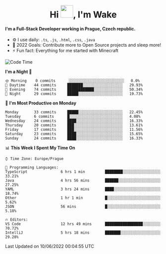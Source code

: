 <h1 align="center">Hi <img src="https://raw.githubusercontent.com/MrWakeCZ/MrWakeCZ/master/Hi.gif" width="40px" />, I'm Wake</h1>

#### I'm a Full-Stack Developer working in Prague, Czech republic.
- ⚙️ I use daily: `.ts`, `.js`, `.html`, `.css`, `.java`
- 🥅 2022 Goals: Contribute more to Open Source projects and sleep more!
- ⚡ Fun fact: Everything for me started with Minecraft

<!--START_SECTION:waka-->
![Code Time](http://img.shields.io/badge/Code%20Time-0%20secs-blue)

**I'm a Night 🦉** 

```text
🌞 Morning    0 commits      ░░░░░░░░░░░░░░░░░░░░░░░░░   0.0% 
🌆 Daytime    44 commits     ███████░░░░░░░░░░░░░░░░░░   29.93% 
🌃 Evening    74 commits     ████████████░░░░░░░░░░░░░   50.34% 
🌙 Night      29 commits     █████░░░░░░░░░░░░░░░░░░░░   19.73%

```
📅 **I'm Most Productive on Monday** 

```text
Monday       33 commits     █████░░░░░░░░░░░░░░░░░░░░   22.45% 
Tuesday      6 commits      █░░░░░░░░░░░░░░░░░░░░░░░░   4.08% 
Wednesday    24 commits     ████░░░░░░░░░░░░░░░░░░░░░   16.33% 
Thursday     20 commits     ███░░░░░░░░░░░░░░░░░░░░░░   13.61% 
Friday       17 commits     ███░░░░░░░░░░░░░░░░░░░░░░   11.56% 
Saturday     23 commits     ████░░░░░░░░░░░░░░░░░░░░░   15.65% 
Sunday       24 commits     ████░░░░░░░░░░░░░░░░░░░░░   16.33%

```


📊 **This Week I Spent My Time On** 

```text
⌚︎ Time Zone: Europe/Prague

💬 Programming Languages: 
TypeScript               6 hrs 1 min         ████████░░░░░░░░░░░░░░░░░   33.21% 
Java                     4 hrs 56 mins       ██████░░░░░░░░░░░░░░░░░░░   27.25% 
YAML                     3 hrs 24 mins       ████░░░░░░░░░░░░░░░░░░░░░   18.74% 
Other                    1 hr 1 min          █░░░░░░░░░░░░░░░░░░░░░░░░   5.62% 
JSON                     56 mins             █░░░░░░░░░░░░░░░░░░░░░░░░   5.18%

🔥 Editors: 
VS Code                  12 hrs 49 mins      █████████████████░░░░░░░░   70.72% 
IntelliJ                 5 hrs 18 mins       ███████░░░░░░░░░░░░░░░░░░   29.28%

```


 Last Updated on 10/06/2022 00:04:55 UTC
<!--END_SECTION:waka-->
